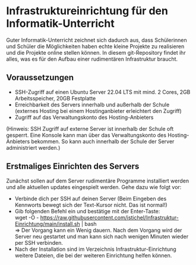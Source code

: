 # Infrastruktureinrichtung für den Informatik-Unterricht
Guter Informatik-Unterricht zeichnet sich dadurch aus, dass Schülerinnen und Schüler die Möglichkeiten haben echte kleine Projekte zu realisieren und die Projekte online stellen können.
In diesem git-Repository findet ihr alles, was es für den Aufbau einer rudimentären Infrastruktur braucht.

## Voraussetzungen
* SSH-Zugriff auf einen Ubuntu Server 22.04 LTS mit mind. 2 Cores, 2GB Arbeitsspeicher, 20GB Festplatte
* Erreichbarkeit des Servers innerhalb und außerhalb der Schule (externes Hosting bei einem Hostinganbieter erleichtert den Zugriff) 
* Zugriff auf das Verwaltungskonto des Hosting-Anbieters

(Hinweis: SSH Zugriff auf externe Server ist innerhalb der Schule oft gesperrt. Eine Konsole kann man über das Verwaltungskonto des Hosting-Anbieters bekommen. So kann auch innerhalb der Schule der Server administriert werden.)

## Erstmaliges Einrichten des Servers
Zunächst sollen auf dem Server rudimentäre Programme installiert werden und alle aktuellen updates eingespielt werden. Gehe dazu wie folgt vor:
* Verbinde dich per SSH auf deinen Server (Beim Eingeben des Kennworts bewegt sich der Text-Kursor nicht. Das ist normal!)
* Gib folgenden Befehl ein und bestätige mit der Enter-Taste:\
  wget -O - https://raw.githubusercontent.com/istichel/Infrastruktur-Einrichtung/main/install.sh | bash\
  => Der Vorgang kann ein Wenig dauern. Nach dem Vorgang wird der Server neu gestartet und man kann sich nach wenigen Minuten wieder per SSH verbinden.
 * Nach der Installation sind im Verzeichnis Infrastruktur-Einrichtung weitere Dateien, die bei der weiteren Einrichtung helfen können.
